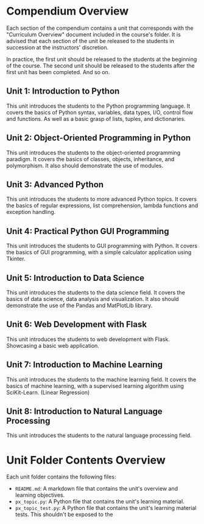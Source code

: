 # Compendium Overview
Each section of the compendium contains a unit that corresponds with the "Curriculum Overview" document included in the 
course's folder. It is advised that each section of the unit be released to the students in succession at the instructors' 
discretion. 

In practice, the first unit should be released to the students at the beginning of the course. The second unit should be
released to the students after the first unit has been completed. And so on.

## Unit 1: Introduction to Python
This unit introduces the students to the Python programming language. It covers the basics of Python syntax, variables, 
data types, I/O, control flow and functions. As well as a basic grasp of lists, tuples, and dictionaries.

## Unit 2: Object-Oriented Programming in Python
This unit introduces the students to the object-oriented programming paradigm. It covers the basics of classes, objects,
inheritance, and polymorphism. It also should demonstrate the use of modules.

## Unit 3: Advanced Python
This unit introduces the students to more advanced Python topics. It covers the basics of regular expressions, 
list comprehension, lambda functions and exception handling.

## Unit 4: Practical Python GUI Programming
This unit introduces the students to GUI programming with Python. It covers the basics of GUI programming, with a simple 
calculator application using Tkinter.

## Unit 5: Introduction to Data Science
This unit introduces the students to the data science field. It covers the basics of data science, data analysis and 
visualization. It also should demonstrate the use of the Pandas and MatPlotLib library.

## Unit 6: Web Development with Flask
This unit introduces the students to web development with Flask. Showcasing a basic web application.

## Unit 7: Introduction to Machine Learning
This unit introduces the students to the machine learning field. It covers the basics of machine learning, with a supervised 
learning algorithm using SciKit-Learn. (Linear Regression)

## Unit 8: Introduction to Natural Language Processing
This unit introduces the students to the natural language processing field.

# Unit Folder Contents Overview
Each unit folder contains the following files:
- `README.md`: A markdown file that contains the unit's overview and learning objectives.
- `px_topic.py`: A Python file that contains the unit's learning material.
- `px_topic_test.py`: A Python file that contains the unit's learning material tests. This shouldn't be exposed to the 
